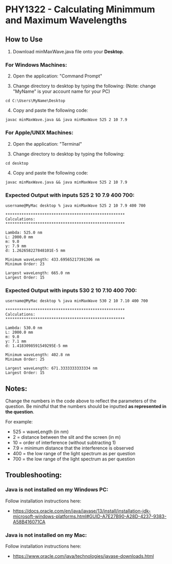 # PHY1322 - Calculating Minimmum and Maximum Wavelengths

 ## How to Use

 1) Download minMaxWave.java file onto your **Desktop**.

 ### For Windows Machines:

 2) Open the application: "Command Prompt"

 3) Change directory to desktop by typing the following:
 (Note: change "MyName" is your account name for your PC)

 ```
 cd C:\Users\MyName\Desktop
 ```

 4) Copy and paste the following code:

 ```
 javac minMaxWave.java && java minMaxWave 525 2 10 7.9
 ```

 ### For Apple/UNIX Machines:

 2) Open the application: "Terminal"

 3) Change directory to desktop by typing the following:

 ```
 cd desktop
 ```

 4) Copy and paste the following code:

 ```
 javac minMaxWave.java && java minMaxWave 525 2 10 7.9
 ```

 ### Expected Output with inputs 525 2 10 7.9 400 700:
 ```
 username@MyMac desktop % java minMaxWave 525 2 10 7.9 400 700

 ****************************************************
 Calculations:
 ****************************************************

 Lambda: 525.0 nm
 L: 2000.0 mm
 m: 9.0
 y: 7.9 mm
 d: 1.262658227848101E-5 mm

 Minimum waveLength: 433.69565217391306 nm
 Minimum Order: 23

 Largest waveLength: 665.0 nm
 Largest Order: 15
 ```
 ### Expected Output with inputs 530 2 10 7.10 400 700:
 ```
 username@MyMac desktop % java minMaxWave 530 2 10 7.10 400 700

 ****************************************************
 Calculations:
 ****************************************************

 Lambda: 530.0 nm
 L: 2000.0 mm
 m: 9.0
 y: 7.1 mm
 d: 1.4183098591549295E-5 mm

 Minimum waveLength: 402.8 nm
 Minimum Order: 25

 Largest waveLength: 671.3333333333334 nm
 Largest Order: 15

 ```


 ## Notes:

 Change the numbers in the code above to reflect the parameters of the question.
 Be mindful that the numbers should be inputted **as represented in the question**.

 For example:
 * 525 = waveLength (in nm)
 * 2 = distance between the slit and the screen (in m)
 * 10 = order of interference (without subtracting 1)
 * 7.9 = minimum distance that the interference is observed
 * 400 = the low range of the light spectrum as per question
 * 700 = the low range of the light spectrum as per question

 ## Troubleshooting:
 ### Java is not installed on my Windows PC:
 Follow installation instructions here:
 * https://docs.oracle.com/en/java/javase/13/install/installation-jdk-microsoft-windows-platforms.html#GUID-A7E27B90-A28D-4237-9383-A58B416071CA

 ### Java is not installed on my Mac:
 Follow installation instructions here:
 * https://www.oracle.com/java/technologies/javase-downloads.html
